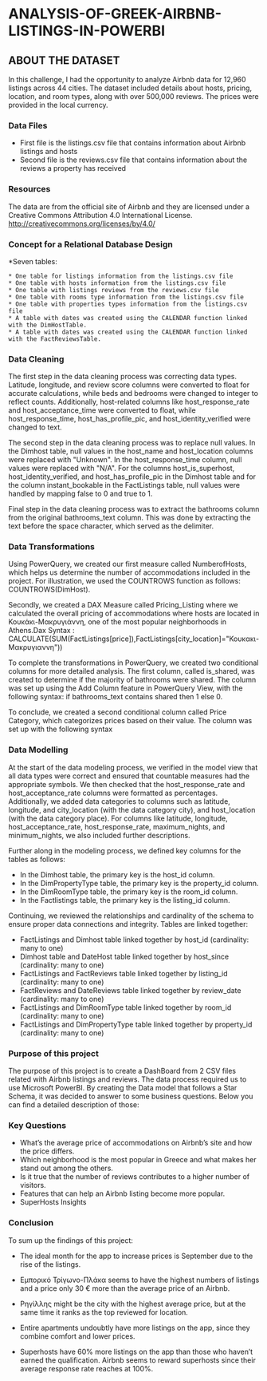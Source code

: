 # ANALYSIS-OF-GREEK-AIRBNB-LISTINGS-IN-POWERBI

## ABOUT THE DATASET
In this challenge, I had the opportunity to analyze Airbnb data for 12,960 listings across 44 cities. The dataset included details about hosts, pricing, location, and room types, along with over 500,000 reviews. The prices were provided in the local currency.
### Data Files
* First file is the listings.csv file that contains information about Airbnb listings and hosts
* Second file is the reviews.csv file that contains information about the reviews a property has received
### Resources 
The data are from the official site of Airbnb and they are licensed under a Creative Commons Attribution 4.0 International License.
http://creativecommons.org/licenses/by/4.0/

### Concept for a Relational Database Design

*Seven tables:

    * One table for listings information from the listings.csv file
    * One table with hosts information from the listings.csv file
    * One table with listings reviews from the reviews.csv file
    * One table with rooms type information from the listings.csv file
    * One table with properties types information from the listings.csv file
    * A table with dates was created using the CALENDAR function linked with the DimHostTable.
    * A table with dates was created using the CALENDAR function linked with the FactReviewsTable.
    

### Data Cleaning 
The first step in the data cleaning process was correcting data types. Latitude, longitude, and review score columns were converted to float for accurate calculations, while beds and bedrooms were changed to integer to reflect counts. Additionally, host-related columns like host_response_rate and host_acceptance_time were converted to float, while host_response_time, host_has_profile_pic, and host_identity_verified were changed to text. 

The second step in the data cleaning process was to replace null values. In the Dimhost table, null values in the host_name and host_location columns were replaced with "Unknown". In the host_response_time column, null values were replaced with "N/A". For the columns host_is_superhost, host_identity_verified, and host_has_profile_pic in the Dimhost table and for the column instant_bookable in the FactListings table, null values were handled by mapping false to 0 and true to 1.

Final step in the data cleaning process was to extract the bathrooms column from the original bathrooms_text column. This was done by extracting the text before the space character, which served as the delimiter.

### Data Transformations
Using PowerQuery, we created our first measure called NumberofHosts, which helps us determine the number of accommodations included in the project. For illustration, we used the COUNTROWS function as follows:
COUNTROWS(DimHost).

Secondly, we created a DAX Measure called Pricing_Listing where we calculated the overall pricing of accommodations where hosts are located in Κουκάκι-Μακρυγιάννη, one of the most popular neighborhoods in Athens.Dax Syntax : CALCULATE(SUM(FactListings[price]),FactListings[city_location]="Κουκακι-Μακρυγιαννη"))

To complete the transformations in PowerQuery, we created two conditional columns for more detailed analysis. The first column, called is_shared, was created to determine if the majority of bathrooms were shared.  The column was set up using the Add Column feature in PowerQuery View, with the following syntax: if bathrooms_text contains shared then 1 else 0. 

To conclude, we created a second conditional column called Price Category, which categorizes prices based on their value. The column was set up with the following syntax

### Data Modelling 
At the start of the data modeling process, we verified in the model view that all data types were correct and ensured that countable measures had the appropriate symbols. We then checked that the host_response_rate and host_acceptance_rate columns were formatted as percentages. Additionally, we added data categories to columns such as latitude, longitude, and city_location (with the data category city), and host_location (with the data category place). For columns like latitude, longitude, host_acceptance_rate, host_response_rate, maximum_nights, and minimum_nights, we also included further descriptions.

Further along in the modeling process, we defined key columns for the tables as follows:
* In the Dimhost table, the primary key is the host_id column.
* In the DimPropertyType table, the primary key is the property_id column.
* In the DimRoomType table, the primary key is the room_id column.
* In the Factlistings table, the primary key is the listing_id column.

Continuing, we reviewed the relationships and cardinality of the schema to ensure proper data connections and integrity.
Tables are linked together:

* FactListings and Dimhost table linked together by host_id (cardinality: many to one)
* Dimhost table and DateHost table linked together by host_since (cardinality: many to one)
* FactListings and FactReviews table linked together by listing_id (cardinality: many to one)
* FactReviews and DateReviews table linked together by review_date (cardinality: many to one)
* FactListings and DimRoomType table linked together by room_id (cardinality: many to one)
* FactListings and DimPropertyType table linked together by property_id (cardinality: many to one)

### Purpose of this project
The purpose of this project is to create a DashBoard from 2 CSV files related with Airbnb listings and reviews. The data process required us to use Microsoft PowerBI. By creating the Data model that follows a Star Schema, it was decided to answer to some business questions. Below you can find a detailed description of those:

### Key Questions
* What’s the average price of accommodations on Airbnb’s site and how the price differs.
* Which neighborhood is the most popular in Greece and what makes her stand out among the others.
* Is it true that the number of reviews contributes to a higher number of visitors.
* Features that can help an Airbnb listing become more popular.
* SuperHosts Insights

### Conclusion

To sum up the findings of this project:

* The ideal month for the app to increase prices is September due to the rise of the listings.

* Εμπορικό Τρίγωνο-Πλάκα seems to have the highest numbers of listings and a price only 30 € more than the average price of an Airbnb.

* Ρηγίλλης might be the city with the highest average price, but at the same time it ranks as the top reviewed for location.

* Entire apartments undoubtly have more listings on the app, since they combine comfort and lower prices.

* Superhosts have 60% more listings on the app than those who haven’t earned the qualification. Airbnb seems to reward superhosts since their average response rate reaches at 100%.


 








    
  
    
  
















































      










  
